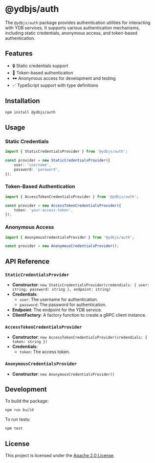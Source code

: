 # @ydbjs/auth

The `@ydbjs/auth` package provides authentication utilities for interacting with YDB services. It supports various authentication mechanisms, including static credentials, anonymous access, and token-based authentication.

## Features

- 🔒 Static credentials support
- 🔑 Token-based authentication
- 🕶️ Anonymous access for development and testing
- ✅ TypeScript support with type definitions

## Installation

```sh
npm install @ydbjs/auth
```

## Usage

### Static Credentials

```ts
import { StaticCredentialsProvider } from '@ydbjs/auth';

const provider = new StaticCredentialsProvider({
    user: 'username',
    password: 'password',
});
```

### Token-Based Authentication

```ts
import { AccessTokenCredentialsProvider } from '@ydbjs/auth';

const provider = new AccessTokenCredentialsProvider({
    token: 'your-access-token',
});
```

### Anonymous Access

```ts
import { AnonymousCredentialsProvider } from '@ydbjs/auth';

const provider = new AnonymousCredentialsProvider();
```

## API Reference

### `StaticCredentialsProvider`

- **Constructor**: `new StaticCredentialsProvider(credendials: { user: string; password: string }, endpoint: string)`
- **Credentials**:
    - `user`: The username for authentication.
    - `password`: The password for authentication.
- **Endpoint**: The endpoint for the YDB service.
- **ClientFactory**: A factory function to create a gRPC client instance.

### `AccessTokenCredentialsProvider`

- **Constructor**: `new AccessTokenCredentialsProvider(credendials: { token: string })`
- **Credentials**:
    - `token`: The access token.

### `AnonymousCredentialsProvider`

- **Constructor**: `new AnonymousCredentialsProvider()`

## Development

To build the package:

```sh
npm run build
```

To run tests:

```sh
npm test
```

## License

This project is licensed under the [Apache 2.0 License](https://www.apache.org/licenses/LICENSE-2.0).

